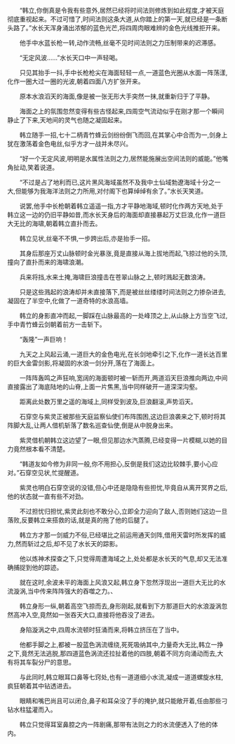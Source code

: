 
  “韩立,你倒真是令我有些意外,居然已经将时间法则修炼到如此程度,才被天庭彻底重视起来。不过可惜了,时间法则这条大道,从你踏上的第一天,就已经是一条断头路了。”水长天浑身涌出浓郁的蓝色光芒,将四周肉眼难辨的金色光线推拒开来。

  他手中水蓝长枪一转,动作流畅,丝毫不见时间法则之力压制带来的迟滞感。

  “无定风波……”水长天口中一声轻喝。

  只见其抬手一抖,手中长枪枪尖在海面轻轻一点,一道蓝色光圈从水面一阵荡漾,化作一圈大过一圈的光波,朝着四面八方扩张开来。

  原本水浪滔天的海面,像是被一张无形大手突然一抹,就重新归于了平静。

  海面之上的氛围忽然变得有些古怪起来,四周空气流动似乎在刚才那一个瞬间静止了下来,天地间的灵气也随之凝固起来。

  韩立随手一招,七十二柄青竹蜂云剑纷纷倒飞而回,在其掌心中合而为一,剑身上犹在激荡着金色电丝,似乎方才一战并未尽兴。

  “好一个无定风波,明明是水属性法则之力,居然能施展出空间法则的威能。”他嘴角扯动,笑着说道。

  “不过是占了地利而已,这片黑风海域虽然不及我中土仙域勃遼海域十分之一大,但能够为我海洋法则之力所用,对付阁下也算绰绰有余了。”水长天笑道。

  说罢,他手中长枪朝着韩立遥遥一指,方才平静地海域,顿时化作两方天地,处于韩立这一边的仍旧平静如昔,而水长天身后的海面却直接暴起万丈巨浪,化作一道巨大无比的海啸,朝着韩立直扑而去。

  韩立见状,丝毫不不惧,一步跨出后,亦是抬手一招。

  其身后那座万丈山脉顿时金光暴涨,竟是直接从海上拔地而起,飞掠过他的头顶,撞向了直扑而来的海啸浪潮。

  兵来将挡,水来土掩,海啸巨浪撞击在苍翠山脉之上,顿时溅起无数浪涛。

  只是这些溅起的浪涛却并未直接落下,而是被丝丝缕缕时间法则之力掺杂进去,凝固在了半空中,化做了一道奇特的水浪高墙。

  韩立的身影直冲而起,一脚踩在山脉最高的一处峰顶之上,从山脉上方当空飞过,手中青竹蜂云剑朝着前方一击斩下。

  “轰隆”一声巨响！

  九天之上风起云涌,一道巨大的金色电光,在长剑地牵引之下,化作一道长达百里的巨大金雷剑影,将凝固的水浪一剑分开,落在了海面上。

  一阵阵轰鸣之声狂响,宽阔的海面顿时被一斩而开,两道滔天巨浪推向两边,中间直接露出了海底陆地的山脊,上面一片焦黑,当中同样破开一道深深沟壑。

  距离此处数万里之遥的海域上,同样受到波及,巨浪翻滚,声势滔天。

  石穿空与紫灵正被那些天庭监察仙使们布阵围困,这边巨浪袭来之下,顿时将其阵脚大乱,让两人借机斩落了数名巡查仙使,倒是从中脱身出来。

  紫灵借机朝韩立这边望了一眼,但见那边水汽蒸腾,已经变得一片模糊,以她的目力竟然根本看不清楚。

  “韩道友如今修为非同一般,你不用担心,反倒是我们这边比较棘手,要小心应对。”石穿空见状,忙提醒道。

  紫灵也明白石穿空说的没错,但心中还是隐隐有些担忧,毕竟自从离开冥界之后,他的状态就一直有些不对劲。

  不过担忧归担忧,紫灵此刻也不敢分心,立即全力迎向了敌人,否则她们这边一旦落败,反要韩立来搭救的话,就是真的拖了他的后腿了。

  韩立方才那一剑威力不俗,已经堪比之前运用通天剑阵,借用天雷时所发挥的威力,然而斩过之后,却不见了水长天的踪影。

  他以炼神术探查之下,只觉得周遭海域之上,处处都是水长天的气息,却又无法准确捕捉到他的踪迹。

  就在这时,余波未平的海面上风浪又起,韩立身下忽然浮现出一道巨大无比的水流漩涡,当中传来阵阵强大的吞噬之力。、

  韩立身形一纵,朝着高空飞掠而去,身形刚起,就看到下方那道巨大的水浪漩涡忽然高冲入空,竟然如一张吞天大口,直接将他吞没了进去。

  身陷漩涡之中,四周水流顿时狂涌而来,将韩立挤压在了当中。

  他都手脚之上,都被一股蓝色涡流缠绕,死死吸纳其中,力量奇大无比,韩立一挣之下,竟然无法逃脱,那四道蓝色涡流还拉扯着他的四肢,朝着不同方向涌动而去,大有将其车裂分尸的意思。

  与此同时,韩立眼耳口鼻等七窍处,也有一道道细小水流,凝成一道道螺旋水柱,疯狂朝着其中钻透进去。

  眼睛和嘴巴尚且可以闭合,鼻子和耳朵没了手的掩护,就只能敞开着,任由那些刁钻水柱猛灌而入。

  韩立只觉得耳室鼻腔之内一阵剧痛,那带有法则之力的水流便透入了他的体内。